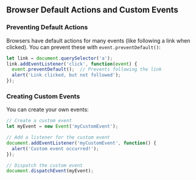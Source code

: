 ## Browser Default Actions and Custom Events
### Preventing Default Actions
Browsers have default actions for many events (like following a link when clicked). You can prevent these with `event.preventDefault()`:
```js
let link = document.querySelector('a');
link.addEventListener('click', function(event) {
  event.preventDefault();  // Prevents following the link
  alert('Link clicked, but not followed');
});
```
### Creating Custom Events
You can create your own events:
```js
// Create a custom event
let myEvent = new Event('myCustomEvent');

// Add a listener for the custom event
document.addEventListener('myCustomEvent', function() {
  alert('Custom event occurred!');
});

// Dispatch the custom event
document.dispatchEvent(myEvent);
```
